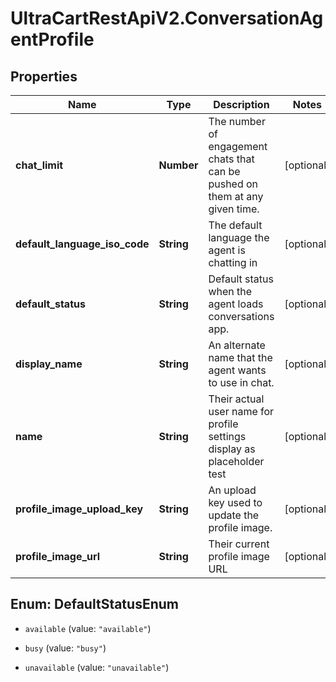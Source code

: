 # UltraCartRestApiV2.ConversationAgentProfile

## Properties
Name | Type | Description | Notes
------------ | ------------- | ------------- | -------------
**chat_limit** | **Number** | The number of engagement chats that can be pushed on them at any given time. | [optional] 
**default_language_iso_code** | **String** | The default language the agent is chatting in | [optional] 
**default_status** | **String** | Default status when the agent loads conversations app. | [optional] 
**display_name** | **String** | An alternate name that the agent wants to use in chat. | [optional] 
**name** | **String** | Their actual user name for profile settings display as placeholder test | [optional] 
**profile_image_upload_key** | **String** | An upload key used to update the profile image. | [optional] 
**profile_image_url** | **String** | Their current profile image URL | [optional] 


<a name="DefaultStatusEnum"></a>
## Enum: DefaultStatusEnum


* `available` (value: `"available"`)

* `busy` (value: `"busy"`)

* `unavailable` (value: `"unavailable"`)




